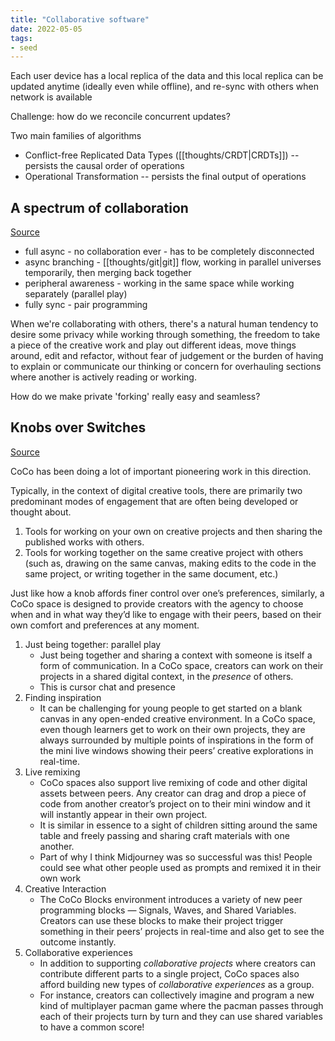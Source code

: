 ```yaml
---
title: "Collaborative software"
date: 2022-05-05
tags:
- seed
---
```


Each user device has a local replica of the data and this local replica can be updated anytime (ideally even while offline), and re-sync with others when network is available

Challenge: how do we reconcile concurrent updates?

Two main families of algorithms
- Conflict-free Replicated Data Types ([[thoughts/CRDT|CRDTs]]) -- persists the causal order of operations
- Operational Transformation -- persists the final output of operations

## A spectrum of collaboration
[Source](https://publish.obsidian.md/jessmartin/Collaboration+is+a+spectrum+from+asynchronous+to+fully+synchronous)

-   full async - no collaboration ever - has to be completely disconnected
-   async branching - [[thoughts/git|git]] flow, working in parallel universes temporarily, then merging back together
-   peripheral awareness - working in the same space while working separately (parallel play)
-   fully sync - pair programming  

When we're collaborating with others, there's a natural human tendency to desire some privacy while working through something, the freedom to take a piece of the creative work and play out different ideas, move things around, edit and refactor, without fear of judgement or the burden of having to explain or communicate our thinking or concern for overhauling sections where another is actively reading or working.

How do we make private 'forking' really easy and seamless?

## Knobs over Switches
[Source](https://medium.com/mit-media-lab/meet-coco-a-real-time-co-creative-learning-platform-for-young-people-bdfe23edd5a7)

CoCo has been doing a lot of important pioneering work in this direction.

Typically, in the context of digital creative tools, there are primarily two predominant modes of engagement that are often being developed or thought about.

1. Tools for working on your own on creative projects and then sharing the published works with others.
2. Tools for working together on the same creative project with others (such as, drawing on the same canvas, making edits to the code in the same project, or writing together in the same document, etc.)

Just like how a knob affords finer control over one’s preferences, similarly, a CoCo space is designed to provide creators with the agency to choose when and in what way they’d like to engage with their peers, based on their own comfort and preferences at any moment.

1. Just being together: parallel play
	- Just being together and sharing a context with someone is itself a form of communication. In a CoCo space, creators can work on their projects in a shared digital context, in the _presence_ of others.
	- This is cursor chat and presence
2. Finding inspiration
	- It can be challenging for young people to get started on a blank canvas in any open-ended creative environment. In a CoCo space, even though learners get to work on their own projects, they are always surrounded by multiple points of inspirations in the form of the mini live windows showing their peers’ creative explorations in real-time.
3. Live remixing
	- CoCo spaces also support live remixing of code and other digital assets between peers. Any creator can drag and drop a piece of code from another creator’s project on to their mini window and it will instantly appear in their own project.
	- It is similar in essence to a sight of children sitting around the same table and freely passing and sharing craft materials with one another.
	- Part of why I think Midjourney was so successful was this! People could see what other people used as prompts and remixed it in their own work
4. Creative Interaction
	- The CoCo Blocks environment introduces a variety of new peer programming blocks — Signals, Waves, and Shared Variables. Creators can use these blocks to make their project trigger something in their peers’ projects in real-time and also get to see the outcome instantly.
5. Collaborative experiences
	- In addition to supporting _collaborative_ _projects_ where creators can contribute different parts to a single project, CoCo spaces also afford building new types of _collaborative_ _experiences_ as a group.
	- For instance, creators can collectively imagine and program a new kind of multiplayer pacman game where the pacman passes through each of their projects turn by turn and they can use shared variables to have a common score!